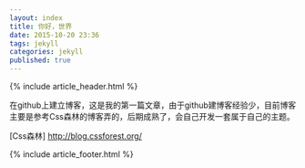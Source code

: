 ```yaml
---
layout: index
title: 你好，世界
date: 2015-10-20 23:36
tags: jekyll
categories: jekyll
published: true
---
```


{% include article_header.html %}

在github上建立博客，这是我的第一篇文章，由于github建博客经验少，目前博客主要是参考Css森林的博客弄的，后期成熟了，会自己开发一套属于自己的主题。

[Css森林] http://blog.cssforest.org/

{% include article_footer.html %}